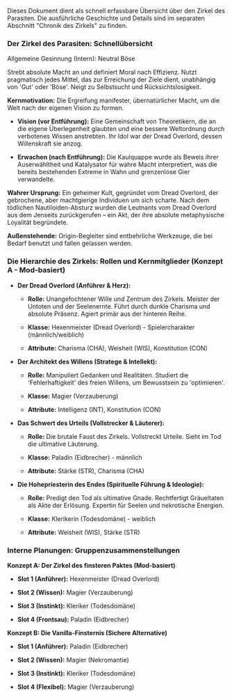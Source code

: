 Dieses Dokument dient als schnell erfassbare Übersicht über den Zirkel des Parasiten. Die ausführliche Geschichte und Details sind im separaten Abschnitt "Chronik des Zirkels" zu finden.

### Der Zirkel des Parasiten: Schnellübersicht

Allgemeine Gesinnung (Intern): Neutral Böse

Strebt absolute Macht an und definiert Moral nach Effizienz. Nutzt pragmatisch jedes Mittel, das zur Erreichung der Ziele dient, unabhängig von 'Gut' oder 'Böse'. Neigt zu Selbstsucht und Rücksichtslosigkeit.

**Kernmotivation:** Die Ergreifung manifester, übernatürlicher Macht, um die Welt nach der eigenen Vision zu formen.

- **Vision (vor Entführung):** Eine Gemeinschaft von Theoretikern, die an die eigene Überlegenheit glaubten und eine bessere Weltordnung durch verbotenes Wissen anstrebten. Ihr Idol war der Dread Overlord, dessen Willenskraft sie anzog.
    
- **Erwachen (nach Entführung):** Die Kaulquappe wurde als Beweis ihrer Auserwähltheit und Katalysator für wahre Macht interpretiert, was die bereits bestehenden Extreme in Wahn und grenzenlose Gier verwandelte.
    

**Wahrer Ursprung:** Ein geheimer Kult, gegründet vom Dread Overlord, der gebrochene, aber machtgierige Individuen um sich scharte. Nach dem tödlichen Nautiloiden-Absturz wurden die Leutnants vom Dread Overlord aus dem Jenseits zurückgerufen – ein Akt, der ihre absolute metaphysische Loyalität begründete.

**Außenstehende:** Origin-Begleiter sind entbehrliche Werkzeuge, die bei Bedarf benutzt und fallen gelassen werden.

### Die Hierarchie des Zirkels: Rollen und Kernmitglieder (Konzept A - Mod-basiert)

- **Der Dread Overlord (Anführer & Herz):**
    
    - **Rolle:** Unangefochtener Wille und Zentrum des Zirkels. Meister der Untoten und der Seelenernte. Führt durch dunkle Charisma und absolute Präsenz. Agiert primär aus der hinteren Reihe.
        
    - **Klasse:** Hexenmeister (Dread Overlord) - Spielercharakter (männlich/weiblich)
        
    - **Attribute:** Charisma (CHA), Weisheit (WIS), Konstitution (CON)
        
- **Der Architekt des Willens (Stratege & Intellekt):**
    
    - **Rolle:** Manipuliert Gedanken und Realitäten. Studiert die 'Fehlerhaftigkeit' des freien Willens, um Bewusstsein zu 'optimieren'.
        
    - **Klasse:** Magier (Verzauberung)
        
    - **Attribute:** Intelligenz (INT), Konstitution (CON)
        
- **Das Schwert des Urteils (Vollstrecker & Läuterer):**
    
    - **Rolle:** Die brutale Faust des Zirkels. Vollstreckt Urteile. Sieht im Tod die ultimative Läuterung.
        
    - **Klasse:** Paladin (Eidbrecher) - männlich
        
    - **Attribute:** Stärke (STR), Charisma (CHA)
        
- **Die Hohepriesterin des Endes (Spirituelle Führung & Ideologie):**
    
    - **Rolle:** Predigt den Tod als ultimative Gnade. Rechtfertigt Gräueltaten als Akte der Erlösung. Expertin für Seelen und nekrotische Energien.
        
    - **Klasse:** Klerikerin (Todesdomäne) - weiblich
        
    - **Attribute:** Weisheit (WIS), Stärke (STR)
        

### Interne Planungen: Gruppenzusammenstellungen

**Konzept A: Der Zirkel des finsteren Paktes (Mod-basiert)**

- **Slot 1 (Anführer):** Hexenmeister (Dread Overlord)
    
- **Slot 2 (Wissen):** Magier (Verzauberung)
    
- **Slot 3 (Instinkt):** Kleriker (Todesdomäne)
    
- **Slot 4 (Frontsau):** Paladin (Eidbrecher)
    

**Konzept B: Die Vanilla-Finsternis (Sichere Alternative)**

- **Slot 1 (Anführer):** Paladin (Eidbrecher)
    
- **Slot 2 (Wissen):** Magier (Nekromantie)
    
- **Slot 3 (Instinkt):** Kleriker (Todesdomäne)
    
- **Slot 4 (Flexibel):** Magier (Verzauberung)